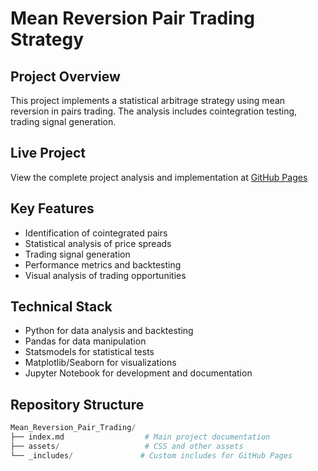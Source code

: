 # Mean Reversion Pair Trading Strategy

## Project Overview
This project implements a statistical arbitrage strategy using mean reversion in pairs trading. The analysis includes cointegration testing, trading signal generation.

## Live Project
View the complete project analysis and implementation at [GitHub Pages](https://majidjangani.github.io/Mean_Reversion_Pair_Trading/)

## Key Features
- Identification of cointegrated pairs
- Statistical analysis of price spreads
- Trading signal generation
- Performance metrics and backtesting
- Visual analysis of trading opportunities

## Technical Stack
- Python for data analysis and backtesting
- Pandas for data manipulation
- Statsmodels for statistical tests
- Matplotlib/Seaborn for visualizations
- Jupyter Notebook for development and documentation

## Repository Structure
```python
Mean_Reversion_Pair_Trading/
├── index.md                  # Main project documentation
├── assets/                   # CSS and other assets
└── _includes/               # Custom includes for GitHub Pages
